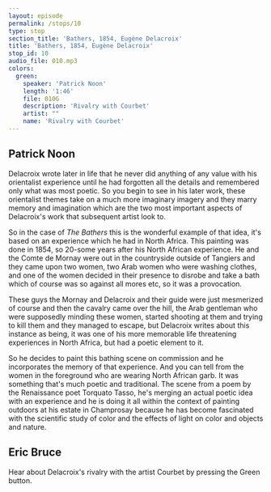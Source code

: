 ```yaml
---
layout: episode
permalink: /stops/10
type: stop
section_title: 'Bathers, 1854, Eugène Delacroix'
title: 'Bathers, 1854, Eugène Delacroix'
stop_id: 10
audio_file: 010.mp3
colors:
  green:
    speaker: 'Patrick Noon'
    length: '1:46'
    file: 010G
    description: 'Rivalry with Courbet'
    artist: ""
    name: 'Rivalry with Courbet'
---
```


## Patrick Noon

Delacroix wrote later in life that he never did anything of any value with his orientalist experience until he had forgotten all the details and remembered only what was most poetic.  So you begin to see in his later work, these orientalist themes take on a much more imaginary imagery and they marry memory and imagination which are the two most important aspects of Delacroix's work that subsequent artist look to.

So in the case of _The Bathers_ this is the wonderful example of that idea, it's based on an experience which he had in North Africa.  This painting was done in 1854, so 20-some years after his North African experience.  He and the Comte de Mornay were out in the countryside outside of Tangiers and they came upon two women, two Arab women who were washing clothes, and one of the women decided in their presence to disrobe and take a bath which of course was so against all mores etc, so it was a provocation.

These guys the Mornay and Delacroix and their guide were just mesmerized of course and then the cavalry came over the hill, the Arab gentleman who were supposedly minding these women, started shooting at them and trying to kill them and they managed to escape, but Delacroix writes about this instance as being, it was one of his more memorable life threatening experiences in North Africa, but had a poetic element to it.

So he decides to paint this bathing scene on commission and he incorporates the memory of that experience. And you can tell from the women in the foreground who are wearing North African garb. It was something that's much poetic and traditional.  The scene from a poem by the Renaissance poet Torquato Tasso, he's merging an actual poetic idea with an experience and he is doing it all within the context of painting outdoors at his estate in Champrosay because he has become fascinated with the scientific study of color and the effects of light on color and objects and nature.

## Eric Bruce

Hear about Delacroix's rivalry with the artist Courbet by pressing the Green button.
